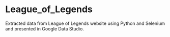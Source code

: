 # League_of_Legends
Extracted data from League of Legends website using Python and Selenium and presented in Google Data Studio.
